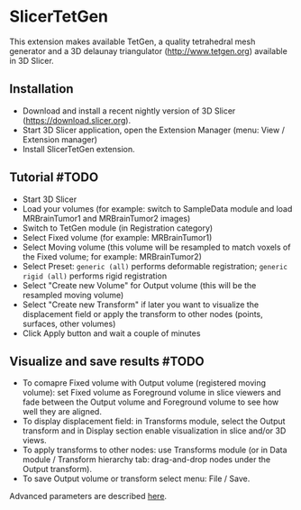 # SlicerTetGen
This extension makes available TetGen, a quality tetrahedral mesh generator and a 3D delaunay triangulator (http://www.tetgen.org) available in 3D Slicer.

## Installation

* Download and install a recent nightly version of 3D Slicer (https://download.slicer.org).
* Start 3D Slicer application, open the Extension Manager (menu: View / Extension manager)
* Install SlicerTetGen extension.

## Tutorial #TODO

* Start 3D Slicer
* Load your volumes (for example: switch to SampleData module and load MRBrainTumor1 and MRBrainTumor2 images)
* Switch to TetGen module (in Registration category)
* Select Fixed volume (for example: MRBrainTumor1)
* Select Moving volume (this volume will be resampled to match voxels of the Fixed volume; for example: MRBrainTumor2)
* Select Preset: `generic (all)` performs deformable registration; `generic rigid (all)` performs rigid registration
* Select "Create new Volume" for Output volume (this will be the resampled moving volume)
* Select "Create new Transform" if later you want to visualize the displacement field or apply the transform to other nodes (points, surfaces, other volumes)
* Click Apply button and wait a couple of minutes

## Visualize and save results #TODO
* To comapre Fixed volume with Output volume (registered moving volume): set Fixed volume as Foreground volume in slice viewers and fade between the Output volume and Foreground volume to see how well they are aligned.
* To display displacement field: in Transforms module, select the Output transform and in Display section enable visualization in slice and/or 3D views.
* To apply transforms to other nodes: use Transforms module (or in Data module / Transform hierarchy tab: drag-and-drop nodes under the Output transform).
* To save Output volume or transform select menu: File / Save.


<p>Advanced parameters are described <a href="http://wias-berlin.de/software/tetgen/1.5/doc/manual/manual005.html#sec%3Acmdline">here</a>.